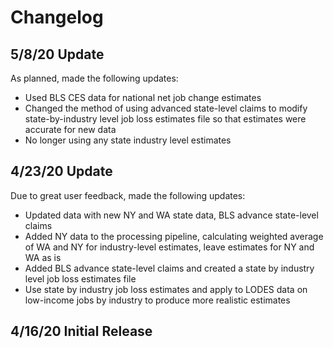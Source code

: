 # Changelog

## 5/8/20 Update

As planned, made the following updates:

- Used BLS CES data for national net job change estimates
- Changed the method of using advanced state-level claims to modify state-by-industry level job loss estimates file so that estimates were accurate for new data
- No longer using any state industry level estimates

## 4/23/20 Update

Due to great user feedback, made the following updates:

- Updated data with new NY and WA state data, BLS advance state-level claims
- Added NY data to the processing pipeline, calculating weighted average of WA and NY for industry-level estimates, leave estimates for NY and WA as is
- Added BLS advance state-level claims and created a state by industry level job loss estimates file
- Use state by industry job loss estimates and apply to LODES data on low-income jobs by industry to produce more realistic estimates

## 4/16/20 Initial Release